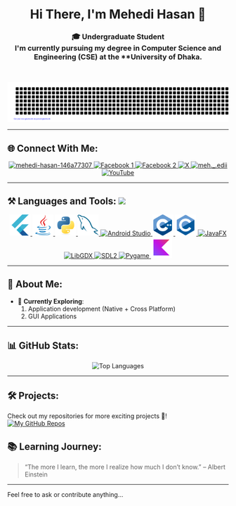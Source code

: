 <h1 align="center">Hi There, I'm Mehedi Hasan 👋</h1>

<h3 align="center">🎓 Undergraduate Student  <br>
I'm currently pursuing my degree in Computer Science and Engineering (CSE) at the **University of Dhaka. </h3>
<br/>
<div align="center">

![Mehedi](gitartwork.svg)

</div>

---

## 🌐 Connect With Me:

<p align="center">
  <a href="https://www.linkedin.com/in/mehedi-hasan-146a77307/">
    <img src="https://raw.githubusercontent.com/rahuldkjain/github-profile-readme-generator/master/src/images/icons/Social/linked-in-alt.svg" alt="mehedi-hasan-146a77307" height="40" width="40"/>
  </a>
  <a href="https://www.facebook.com/profile.php?id=100066649462473">
    <img src="https://img.icons8.com/fluency/48/000000/facebook-new.png" alt="Facebook 1" />
  </a>
  <a href="https://www.facebook.com/profile.php?id=100027011960450">
    <img src="https://img.icons8.com/fluency/48/000000/facebook-new.png" alt="Facebook 2" />
  </a>
  <a href="https://x.com/MehediHasa47803">
    <img src="https://img.icons8.com/color/48/000000/twitter--v1.png" alt="X" />
  </a>
  <a href="https://instagram.com/meh._.edii">
    <img src="https://raw.githubusercontent.com/rahuldkjain/github-profile-readme-generator/master/src/images/icons/Social/instagram.svg" alt="meh._.edii" height="40" width="40" />
  </a>
  <a href="https://www.youtube.com/@MHmeHeDi_22">
    <img src="https://img.icons8.com/color/48/000000/youtube-play.png" alt="YouTube" />
  </a>
</p>

---


## ⚒️ Languages and Tools: <img src="https://media.giphy.com/media/WUlplcMpOCEmTGBtBW/giphy.gif" width="40">

<p align="center">
  <a href="https://flutter.dev/">
    <img src="https://raw.githubusercontent.com/devicons/devicon/master/icons/flutter/flutter-original.svg" alt="Flutter" width="48" height="48"/>
  </a>
  <a href="https://www.oracle.com/java/">
    <img src="https://raw.githubusercontent.com/devicons/devicon/master/icons/java/java-original.svg" alt="Java" width="48" height="48"/>
  </a>
  <a href="https://www.python.org/">
    <img src="https://raw.githubusercontent.com/devicons/devicon/master/icons/python/python-original.svg" alt="Python" width="48" height="48"/>
  </a>
  <a href="https://www.mysql.com/">
    <img src="https://raw.githubusercontent.com/devicons/devicon/master/icons/mysql/mysql-original.svg" alt="MySQL" width="48" height="48"/>
  </a>
  <a href="https://developer.android.com/studio">
    <img src="https://img.icons8.com/color/48/000000/android-studio.png" alt="Android Studio"/>
  </a>
  <a href="https://isocpp.org/">
    <img src="https://raw.githubusercontent.com/devicons/devicon/master/icons/cplusplus/cplusplus-original.svg" alt="C++" width="48" height="48"/>
  </a>
  <a href="https://en.wikipedia.org/wiki/C_(programming_language)">
    <img src="https://raw.githubusercontent.com/devicons/devicon/master/icons/c/c-original.svg" alt="C" width="48" height="48"/>
  </a>
   <a href="https://openjfx.io/">
    <img src="https://img.shields.io/badge/JavaFX-1E82CD?style=for-the-badge&logo=openjfx&logoColor=white" alt="JavaFX"/>
  </a>
  <a href="https://libgdx.com/">
    <img src="https://img.shields.io/badge/LibGDX-ED1C24?style=for-the-badge&logo=libgdx&logoColor=white" alt="LibGDX"/>
  </a>
  <a href="https://www.libsdl.org/">
    <img src="https://img.shields.io/badge/SDL2-0033A0?style=for-the-badge&logo=sdl&logoColor=white" alt="SDL2"/>
  </a>
  <a href="https://www.pygame.org/">
    <img src="https://www.pygame.org/docs/_static/pygame_tiny.png" alt="Pygame" width="48" height="48"/>
  </a>
  <a href="https://kotlinlang.org/">
    <img src="https://raw.githubusercontent.com/devicons/devicon/master/icons/kotlin/kotlin-original.svg" alt="Kotlin" width="48" height="48"/>
  </a>
</p>


---

## 🌱 About Me:
- 🔭 **Currently Exploring**:
  1. Application development (Native + Cross Platform)
  2. GUI Applications 

---

## 📊 GitHub Stats:

<p align="center">
  <img src="https://github-readme-stats.vercel.app/api/top-langs/?username=hasan-mehedii&layout=compact&theme=radical" alt="Top Languages" />
</p>

---


## 🛠️ Projects:
Check out my repositories for more exciting projects 🚀!  
[![My GitHub Repos](https://img.shields.io/badge/My_Repositories-%23121011.svg?style=flat-square&logo=github&logoColor=white)](https://github.com/hasan-mehedii?tab=repositories)


## 📚 Learning Journey:
> “The more I learn, the more I realize how much I don’t know.” – Albert Einstein  

---

Feel free to ask or contribute anything...
